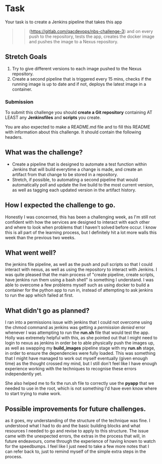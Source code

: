 # Task
 
Your task is to create a Jenkins pipeline that takes this app 
>>(https://gitlab.com/qacdevops/nbs-challenge-3) 
and on every push to the repository, tests the app, creates the docker image and pushes the image to a Nexus repository.
 
## Stretch Goals
 
1. Try to give different versions to each image pushed to the Nexus repository.
2. Create a second pipeline that is triggered every 15 mins, checks if the running image is up to date and if not, deploys the latest image in a container.
 
### Submission
 
To submit this challenge you should **create a Git repository** containing AT LEAST any **Jenkinsfiles** and **scripts** you create.
 
You are also expected to make a README.md file and to fill this README with information about this challenge. It should contain the following headers.
 
## What was the challenge?

- Create a pipeline that is designed to automate a test function within Jenkins that will build everytime a change is made, and create an artifact from that change to be stored in a repository. 
- Stretch, if possible, to automating a second pipeline that would automatically poll and update the live build to the most current version, as well as tagging each updated version in the artifact history.

## How I expected the challenge to go.

Honestly I was concerned, this has been a challenging week, as I'm still not confident with how the services are designed to interact with each other and where to look when problems that I haven't solved before occur. I know this is all part of the learning process, but I definitely hit a lot more walls this week than the previous two weeks.

## What went well?

the jenkins file pipeline, as well as the push and pull scripts so that I could interact with nexus, as well as using the repository to interact with Jenkins. I was quite pleased that the main process of "create pipeline, create scripts, have jenkins run them using a bash shell" is something I understand. I was able to overcome a few problems myself such as using docker to build a container for the python app to run in, instead of attempting to ask jenkins to run the app which failed at first.

## What didn't go as planned?

I ran into a permissions issue with jenkins that I could not overcome using the chmod command as jenkins was getting a *permission denied* error whenever I was attempting to run the **run.sh** file that would test the app. Holly was extremely helpful with this, as she pointed out that I might need to login to nexus as jenkins in order be to able physically push the images up, as well as swapping my **build_images** pipeline stage with my **run.sh** stage, in order to ensure the dependencies were fully loaded. This was something that I might have managed to work out myself eventually (given enough time) as the thought crossed my mind, but I still don't feel like I have enough experience working with the techniques to recognise these errors independently yet.

She also helped me to fix the run.sh file to correctly use the **pyapp** that we needed to use in the root, which is not something I'd have even know where to start trying to make work. 

## Possible improvements for future challenges.

as it goes, my understanding of the structure of the technique was fine. I understood what I had to do and the basic building blocks and what resources I needed to go and revise to apply to this structure. The issue came with the unexpected errors, the extras in the process that will, in future endeavours, come through the experience of having known to watch for the speedbumps. I feel like I just need to take a few more notes  that I can refer back to, just to remind myself of the simple extra steps in the process.
